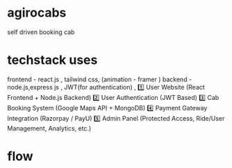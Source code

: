 # agirocabs
self driven booking cab 
# techstack uses 
  frontend - react.js , tailwind css, (animation - framer )
  backend - node.js,express js , JWT(for authentication) ,
  1️⃣ User Website (React Frontend + Node.js Backend)
  2️⃣ User Authentication (JWT Based)
  3️⃣ Cab Booking System (Google Maps API + MongoDB)
  4️⃣ Payment Gateway Integration (Razorpay / PayU)
  5️⃣ Admin Panel (Protected Access, Ride/User Management, Analytics, etc.) 


# flow 